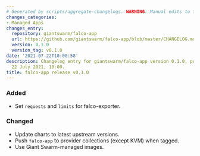 ```yaml
---
# Generated by scripts/aggregate-changelogs. WARNING: Manual edits to this files will be overwritten.
changes_categories:
- Managed Apps
changes_entry:
  repository: giantswarm/falco-app
  url: https://github.com/giantswarm/falco-app/blob/master/CHANGELOG.md#010---2021-07-22
  version: 0.1.0
  version_tag: v0.1.0
date: '2021-07-22T10:00:58'
description: Changelog entry for giantswarm/falco-app version 0.1.0, published on
  22 July 2021, 10:00.
title: falco-app release v0.1.0
---
```


### Added
- Set `requests` and `limits` for falco-exporter.
### Changed
- Update charts to latest upstream versions.
- Push `falco-app` to provider collections (except KVM) when tagged.
- Use Giant Swarm-managed images.
